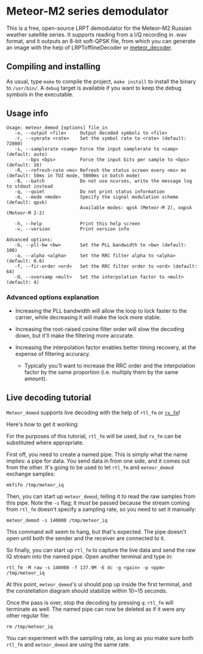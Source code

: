 # Meteor-M2 series demodulator

This is a free, open-source LRPT demodulator for the Meteor-M2 Russian weather
satellite series. It supports reading from a I/Q recording in .wav format,
and it outputs an 8-bit soft-QPSK file, from which you can generate an image
with the help of LRPTofflineDecoder or
[meteor\_decoder](https://github.com/artlav/meteor_decoder).

## Compiling and installing

As usual, type `make` to compile the project, `make install` to install the
binary to `/usr/bin/`. A `debug` target is available if you want to keep the debug
symbols in the executable.

## Usage info
```
Usage: meteor_demod [options] file_in
   -o, --output <file>     Output decoded symbols to <file>
   -r, --symrate <rate>    Set the symbol rate to <rate> (default: 72000)
   -s, --samplerate <samp> Force the input samplerate to <samp> (default: auto)
       --bps <bps>         Force the input bits per sample to <bps> (default: 16)
   -R, --refresh-rate <ms> Refresh the status screen every <ms> ms (default: 50ms in TUI mode, 5000ms in batch mode)
   -B, --batch             Do not use ncurses, write the message log to stdout instead
   -q, --quiet             Do not print status information
   -m, --mode <mode>       Specify the signal modulation scheme (default: qpsk)
                           Available modes: qpsk (Meteor-M 2), oqpsk (Meteor-M 2-2)

   -h, --help              Print this help screen
   -v, --version           Print version info

Advanced options:
   -b, --pll-bw <bw>       Set the PLL bandwidth to <bw> (default: 100)
   -a, --alpha <alpha>     Set the RRC filter alpha to <alpha> (default: 0.6)
   -f, --fir-order <ord>   Set the RRC filter order to <ord> (default: 64)
   -O, --oversamp <mult>   Set the interpolation factor to <mult> (default: 4)
```

### Advanced options explanation

- Increasing the PLL bandwidth will allow the loop to lock faster to the carrier,
while decreasing it will make the lock more stable.

- Increasing the root-raised cosine filter order will slow the decoding down, but
it'll make the filtering more accurate.

- Increasing the interpolation factor enables better timing recovery, at the
expense of filtering accuracy.
  - Typically you'll want to increase the RRC order and the interpolation factor
  by the same proportion (i.e. multiply them by the same amount).

## Live decoding tutorial

`Meteor_demod` supports live decoding with the help of `rtl_fm` or
[`rx_fm`](https://github.com/rxseger/rx_tools)!

Here's how to get it working:

For the purposes of this tutorial, `rtl_fm` will be used, but `rx_fm` can be
substituted where appropriate.

First off, you need to create a named pipe. This is simply what the name implies:
a pipe for data. You send data in from one side, and it comes out from the
other. It's going to be used to let `rtl_fm` and `meteor_demod` exchange samples:
```
mkfifo /tmp/meteor_iq
```
Then, you can start up `meteor_demod`, telling it to read the raw samples from
this pipe.  Note the `-s` flag; it *must* be passed because the stream coming from
`rtl_fm` doesn't specify a sampling rate, so you need to set it manually:
```
meteor_demod -s 140000 /tmp/meteor_iq
```
This command will seem to hang, but that's expected. The pipe doesn't open
until both the sender and the receiver are connected to it.

So finally, you can start up `rtl_fm` to capture the live data and send the raw IQ
stream into the named pipe. Open another terminal and type in:
```
rtl_fm -M raw -s 140000 -f 137.9M -E dc -g <gain> -p <ppm> /tmp/meteor_iq
```
At this point, `meteor_demod`'s ui should pop up inside the first terminal, and
the constellation diagram should stabilize within 10~15 seconds.

Once the pass is over, stop the decoding by pressing `q`: `rtl_fm` will terminate
as well. The named pipe can now be deleted as if it were any other regular file:
```
rm /tmp/meteor_iq
```

You can experiment with the sampling rate, as long as you make sure both `rtl_fm`
and `meteor_demod` are using the same rate.
